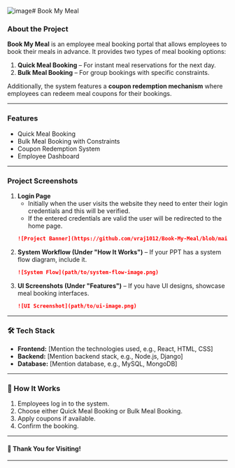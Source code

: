 ![image](https://github.com/user-attachments/assets/401a4f4b-651f-4861-8874-869b23a47ce9)# Book My Meal

### About the Project
**Book My Meal** is an employee meal booking portal that allows employees to book their meals in advance. It provides two types of meal booking options:
1. **Quick Meal Booking** – For instant meal reservations for the next day.
2. **Bulk Meal Booking** – For group bookings with specific constraints.

Additionally, the system features a **coupon redemption mechanism** where employees can redeem meal coupons for their bookings.

---

### Features
- Quick Meal Booking  
- Bulk Meal Booking with Constraints  
- Coupon Redemption System  
- Employee Dashboard   

---

### Project Screenshots

1. **Login Page**
   - Initially when the user visits the website they need to enter their login credentials and this will be verified.
   -  If the entered credentials are valid the user will be redirected to the home page.
   ```markdown
   ![Project Banner](https://github.com/vraj1012/Book-My-Meal/blob/main/BookMyMealAppImages/1login.jpg)
   ```
2. **System Workflow (Under "How It Works")** – If your PPT has a system flow diagram, include it.
   ```markdown
   ![System Flow](path/to/system-flow-image.png)
   ```
4. **UI Screenshots (Under "Features")** – If you have UI designs, showcase meal booking interfaces.
   ```markdown
   ![UI Screenshot](path/to/ui-image.png)
   ```

---

### 🛠️ Tech Stack
- **Frontend:** [Mention the technologies used, e.g., React, HTML, CSS]  
- **Backend:** [Mention backend stack, e.g., Node.js, Django]  
- **Database:** [Mention database, e.g., MySQL, MongoDB]  

---

### 🎯 How It Works
1. Employees log in to the system.
2. Choose either Quick Meal Booking or Bulk Meal Booking.
3. Apply coupons if available.
4. Confirm the booking.

---


#### 🎉 Thank You for Visiting!  

---
